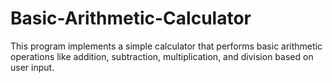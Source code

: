 # Basic-Arithmetic-Calculator
This program implements a simple calculator that performs basic arithmetic operations like addition, subtraction, multiplication, and division based on user input.
